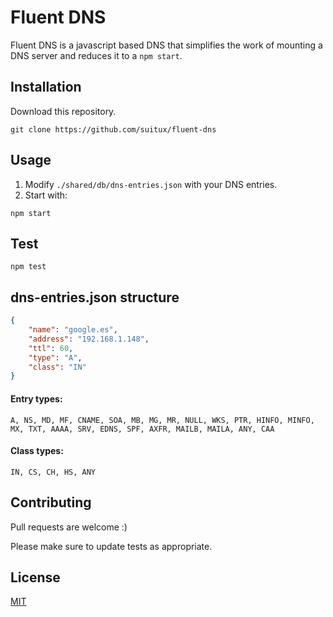 # Fluent DNS

Fluent DNS is a javascript based DNS that simplifies the work of mounting a DNS server and reduces it to a `npm start`.

## Installation

Download this repository.

```
git clone https://github.com/suitux/fluent-dns
```

## Usage

1. Modify `./shared/db/dns-entries.json` with your DNS entries.
2. Start with:

```
npm start
```

## Test

```
npm test
```

## dns-entries.json structure

```json
{
    "name": "google.es",
    "address": "192.168.1.148",
    "ttl": 60,
    "type": "A",
    "class": "IN"
}
```

#### Entry types: 

```
A, NS, MD, MF, CNAME, SOA, MB, MG, MR, NULL, WKS, PTR, HINFO, MINFO, MX, TXT, AAAA, SRV, EDNS, SPF, AXFR, MAILB, MAILA, ANY, CAA
```

#### Class types: 
```
IN, CS, CH, HS, ANY
```

## Contributing

Pull requests are welcome :)

Please make sure to update tests as appropriate.

## License

[MIT](https://choosealicense.com/licenses/mit/)
